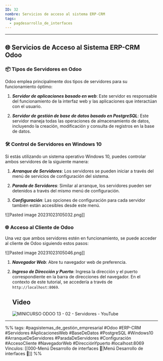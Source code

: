 ```yaml
---
ID: 32
nombre: Servicios de acceso al sistema ERP-CRM
tags:
  - pagdesarrollo_de_interfaces
---
```

___
## 🌐 Servicios de Acceso al Sistema ERP-CRM Odoo

### 📦 Tipos de Servidores en Odoo

Odoo emplea principalmente dos tipos de servidores para su funcionamiento óptimo:

1. ***Servidor de aplicaciones basado en web***: Este servidor es responsable del funcionamiento de la interfaz web y las aplicaciones que interactúan con el usuario.

2. ***Servidor de gestión de base de datos basado en PostgreSQL***: Este servidor maneja todas las operaciones de almacenamiento de datos, incluyendo la creación, modificación y consulta de registros en la base de datos.

### 🛠️ Control de Servidores en Windows 10

Si estás utilizando un sistema operativo Windows 10, puedes controlar ambos servidores de la siguiente manera:

1. ***Arranque de Servidores***: Los servidores se pueden iniciar a través del menú de servicios de configuración del sistema.

2. ***Parada de Servidores***: Similar al arranque, los servidores pueden ser detenidos a través del mismo menú de configuración.

3. ***Configuración***: Las opciones de configuración para cada servidor también están accesibles desde este menú.

![[Pasted image 20231023105032.png]]

### 🌐 Acceso al Cliente de Odoo

Una vez que ambos servidores estén en funcionamiento, se puede acceder al cliente de Odoo siguiendo estos pasos:

![[Pasted image 20231023105046.png]]

1. ***Navegador Web***: Abre tu navegador web de preferencia.

2. ***Ingreso de Dirección y Puerto***: Ingresa la dirección y el puerto correspondiente en la barra de direcciones del navegador. En el contexto de este tutorial, se accedería a través de ``http://localhost:8069``.
   
   ## Video 
   ![MINICURSO ODOO 13 - 02 - Servidores - YouTube](https://www.youtube.com/watch?v=aukE_U-jpR4&list=PLm0WEBt1zBgJyhhG3lb-IjfnOanGFQCQR&index=4)

___
%%
tags:  #pagsistemas_de_gestión_empresarial  #Odoo #ERP-CRM #Servidores #AplicacionesWeb #BaseDeDatos #PostgreSQL #Windows10 #ArranqueDeServidores #ParadaDeServidores #Configuración #AccesoCliente #NavegadorWeb #DirecciónYpuerto #localhost:8069
Vínculos: [[000-Menú Desarrollo de interfaces 📃|Menú Desarrollo de interfaces 📃]]
%%
